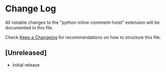 # Change Log

All notable changes to the "python-inline-comment-hoist" extension will be documented in this file.

Check [Keep a Changelog](http://keepachangelog.com/) for recommendations on how to structure this file.

## [Unreleased]

- Initial release